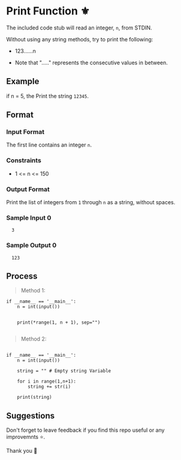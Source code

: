 
# Print Function ⚜

The included code stub will read an integer, ```n```, from STDIN.

Without using any string methods, try to print the following:

- 123......n

- Note that "....." represents the consecutive values in between.

## Example

  if n = 5, the Print the string ```12345```.

## Format

### Input Format

The first line contains an integer ```n```.

### Constraints

  - 1 <= n <= 150


### Output Format

Print the list of integers from ```1``` through ```n``` as a string, without spaces.

### Sample Input 0

```
  3
```

### Sample Output 0

```
  123
```

## Process

> Method 1:

```
if __name__ == '__main__':
    n = int(input())
    
    
    print(*range(1, n + 1), sep="")
    
```

> Method 2:

```

if __name__ == '__main__':
    n = int(input())
    
    string = "" # Empty string Variable 
        
    for i in range(1,n+1):
        string += str(i)
            
    print(string)
````


##  Suggestions

Don't forget to leave feedback if you find this repo useful or any improvemnts ⭐.

Thank you 🧡
